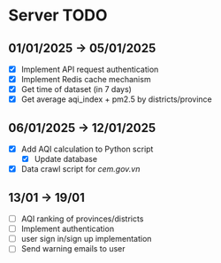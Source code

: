 # Server TODO

## 01/01/2025 -> 05/01/2025

- [x] Implement API request authentication
- [x] Implement Redis cache mechanism
- [x] Get time of dataset (in 7 days)
- [x] Get average aqi_index + pm2.5 by districts/province

## 06/01/2025 -> 12/01/2025

- [x] Add AQI calculation to Python script
  - [x] Update database
- [x] Data crawl script for _cem.gov.vn_

## 13/01 -> 19/01

- [ ] AQI ranking of provinces/districts
- [ ] Implement authentication
- [ ] user sign in/sign up implementation
- [ ] Send warning emails to user
